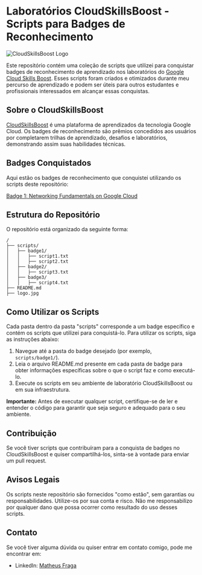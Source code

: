 # Laboratórios CloudSkillsBoost - Scripts para Badges de Reconhecimento

![CloudSkillsBoost Logo](logo.png)

Este repositório contém uma coleção de scripts que utilizei para conquistar badges de reconhecimento de aprendizado nos laboratórios do [Google Cloud Skills Boost](https://www.cloudskillsboost.google/public_profiles/4cdd30da-a446-4b28-a6f7-e5bfa7c8aa27). Esses scripts foram criados e otimizados durante meu percurso de aprendizado e podem ser úteis para outros estudantes e profissionais interessados em alcançar essas conquistas.

## Sobre o CloudSkillsBoost

[CloudSkillsBoost](https://www.cloudskillsboost.google/) é uma plataforma de aprendizados da tecnologia Google Cloud. Os badges de reconhecimento são prêmios concedidos aos usuários por completarem trilhas de aprendizado, desafios e laboratórios, demonstrando assim suas habilidades técnicas.

## Badges Conquistados

Aqui estão os badges de reconhecimento que conquistei utilizando os scripts deste repositório:

[Badge 1: Networking Fundamentals on Google Cloud](https://www.cloudskillsboost.google/public_profiles/4cdd30da-a446-4b28-a6f7-e5bfa7c8aa27/badges/4512745)

## Estrutura do Repositório

O repositório está organizado da seguinte forma:

```
/
├── scripts/
│   ├── badge1/
│   │   ├── script1.txt
│   │   ├── script2.txt
│   ├── badge2/
│   │   ├── script3.txt
│   ├── badge3/
│   │   ├── script4.txt
├── README.md
├── logo.jpg
```

## Como Utilizar os Scripts

Cada pasta dentro da pasta "scripts" corresponde a um badge específico e contém os scripts que utilizei para conquistá-lo. Para utilizar os scripts, siga as instruções abaixo:

1. Navegue até a pasta do badge desejado (por exemplo, `scripts/badge1/`).
2. Leia o arquivo README.md presente em cada pasta de badge para obter informações específicas sobre o que o script faz e como executá-lo.
3. Execute os scripts em seu ambiente de laboratório CloudSkillsBoost ou em sua infraestrutura.

**Importante:** Antes de executar qualquer script, certifique-se de ler e entender o código para garantir que seja seguro e adequado para o seu ambiente.

## Contribuição

Se você tiver scripts que contribuíram para a conquista de badges no CloudSkillsBoost e quiser compartilhá-los, sinta-se à vontade para enviar um pull request.

## Avisos Legais

Os scripts neste repositório são fornecidos "como estão", sem garantias ou responsabilidades. Utilize-os por sua conta e risco. Não me responsabilizo por qualquer dano que possa ocorrer como resultado do uso desses scripts.

## Contato

Se você tiver alguma dúvida ou quiser entrar em contato comigo, pode me encontrar em:

- LinkedIn: [Matheus Fraga](https://www.linkedin.com/in/matheuscfraga/)
